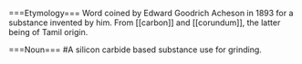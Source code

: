 ===Etymology===
Word coined by Edward Goodrich Acheson in 1893 for a substance invented by him.  From [[carbon]] and [[corundum]], the latter being of Tamil origin.

===Noun===
#A silicon carbide based substance use for grinding.